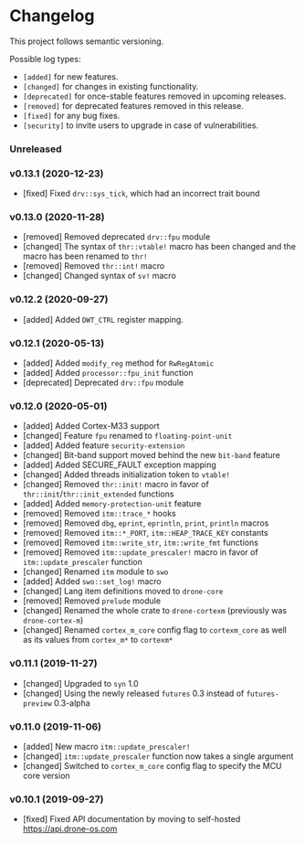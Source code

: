 # Changelog

This project follows semantic versioning.

Possible log types:

- `[added]` for new features.
- `[changed]` for changes in existing functionality.
- `[deprecated]` for once-stable features removed in upcoming releases.
- `[removed]` for deprecated features removed in this release.
- `[fixed]` for any bug fixes.
- `[security]` to invite users to upgrade in case of vulnerabilities.

### Unreleased

### v0.13.1 (2020-12-23)

- [fixed] Fixed `drv::sys_tick`, which had an incorrect trait bound

### v0.13.0 (2020-11-28)

- [removed] Removed deprecated `drv::fpu` module
- [changed] The syntax of `thr::vtable!` macro has been changed and the macro
  has been renamed to `thr!`
- [removed] Removed `thr::int!` macro
- [changed] Changed syntax of `sv!` macro

### v0.12.2 (2020-09-27)

- [added] Added `DWT_CTRL` register mapping.

### v0.12.1 (2020-05-13)

- [added] Added `modify_reg` method for `RwRegAtomic`
- [added] Added `processor::fpu_init` function
- [deprecated] Deprecated `drv::fpu` module

### v0.12.0 (2020-05-01)

- [added] Added Cortex-M33 support
- [changed] Feature `fpu` renamed to `floating-point-unit`
- [added] Added feature `security-extension`
- [changed] Bit-band support moved behind the new `bit-band` feature
- [added] Added SECURE_FAULT exception mapping
- [changed] Added threads initialization token to `vtable!`
- [changed] Removed `thr::init!` macro in favor of
  `thr::init`/`thr::init_extended` functions
- [added] Added `memory-protection-unit` feature
- [removed] Removed `itm::trace_*` hooks
- [removed] Removed `dbg`, `eprint`, `eprintln`, `print`, `println` macros
- [removed] Removed `itm::*_PORT`, `itm::HEAP_TRACE_KEY` constants
- [removed] Removed `itm::write_str`, `itm::write_fmt` functions
- [removed] Removed `itm::update_prescaler!` macro in favor of
  `itm::update_prescaler` function
- [changed] Renamed `itm` module to `swo`
- [added] Added `swo::set_log!` macro
- [changed] Lang item definitions moved to `drone-core`
- [removed] Removed `prelude` module
- [changed] Renamed the whole crate to `drone-cortexm` (previously was
  `drone-cortex-m`)
- [changed] Renamed `cortex_m_core` config flag to `cortexm_core` as well as its
  values from `cortex_m*` to `cortexm*`

### v0.11.1 (2019-11-27)

- [changed] Upgraded to `syn` 1.0
- [changed] Using the newly released `futures` 0.3 instead of `futures-preview`
  0.3-alpha

### v0.11.0 (2019-11-06)

- [added] New macro `itm::update_prescaler!`
- [changed] `itm::update_prescaler` function now takes a single argument
- [changed] Switched to `cortex_m_core` config flag to specify the MCU core
  version

### v0.10.1 (2019-09-27)

- [fixed] Fixed API documentation by moving to self-hosted
  https://api.drone-os.com
